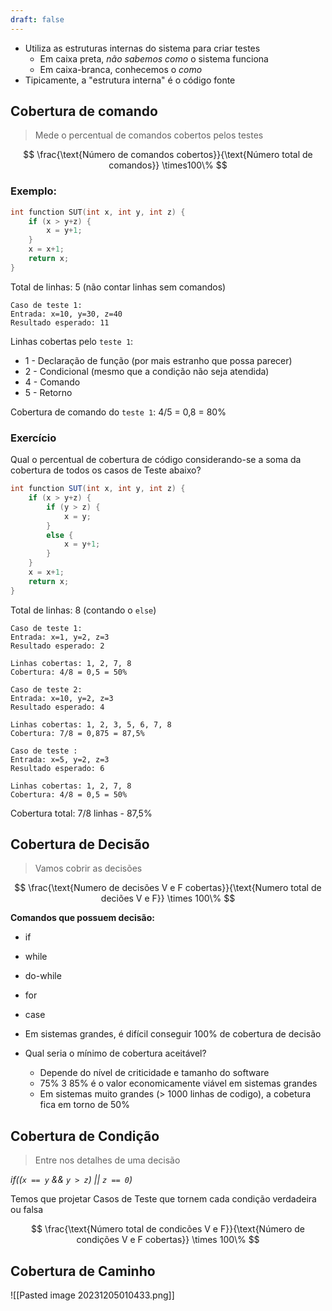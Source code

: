 ```yaml
---
draft: false
---
```



- Utiliza as estruturas internas do sistema para criar testes
	- Em caixa preta, *não sabemos como* o sistema funciona
	- Em caixa-branca, conhecemos o *como*
- Tipicamente, a "estrutura interna" é o código fonte

## Cobertura de comando
> Mede o percentual de comandos cobertos pelos testes

$$
\frac{\text{Número de comandos cobertos}}{\text{Número total de comandos}} \times100\%
$$

### Exemplo:

```C
int function SUT(int x, int y, int z) {
	if (x > y+z) {
		x = y+1;
	}
	x = x+1;
	return x;
}
```
Total de linhas: 5 (não contar linhas sem comandos)

```
Caso de teste 1:
Entrada: x=10, y=30, z=40
Resultado esperado: 11
```

Linhas cobertas pelo `teste 1`: 
- 1 - Declaração de função (por mais estranho que possa parecer)
- 2 - Condicional (mesmo que a condição não seja atendida)
- 4 - Comando
- 5 - Retorno

Cobertura de comando do `teste 1`: 4/5 = 0,8 = 80% 

### Exercício

Qual o percentual de cobertura de código considerando-se a soma da cobertura de todos os casos de Teste abaixo?

```java {1, 2, 3, 4, 7, 10, 11}
int function SUT(int x, int y, int z) {
	if (x > y+z) {
		if (y > z) {
			x = y;
		}
		else {
			x = y+1;
		}
	}
	x = x+1;
	return x;
}
```

Total de linhas: 8 (contando o `else`)

```
Caso de teste 1:
Entrada: x=1, y=2, z=3
Resultado esperado: 2

Linhas cobertas: 1, 2, 7, 8
Cobertura: 4/8 = 0,5 = 50%
```

```
Caso de teste 2:
Entrada: x=10, y=2, z=3
Resultado esperado: 4 

Linhas cobertas: 1, 2, 3, 5, 6, 7, 8
Cobertura: 7/8 = 0,875 = 87,5%
```

```
Caso de teste :
Entrada: x=5, y=2, z=3
Resultado esperado: 6

Linhas cobertas: 1, 2, 7, 8
Cobertura: 4/8 = 0,5 = 50%
```


Cobertura total: 7/8 linhas -  87,5%

## Cobertura de Decisão

> Vamos cobrir as decisões

$$
\frac{\text{Numero de decisões V e F cobertas}}{\text{Numero total de deciões V e F}} \times 100\%
$$

**Comandos que possuem decisão:**
- if
- while
- do-while
- for
- case

- Em sistemas grandes, é difícil conseguir 100% de cobertura de decisão
- Qual seria o mínimo de cobertura aceitável?
	- Depende do nível de criticidade e tamanho do software
	- 75% 3 85% é o valor economicamente viável em sistemas grandes
	- Em sistemas muito grandes (> 1000 linhas de codigo), a cobetura fica em torno de 50%

## Cobertura de Condição

> Entre nos detalhes de uma decisão

*if((`x == y` && `y > z`) || `z == 0`)*

Temos que projetar Casos de Teste que tornem cada condição verdadeira ou falsa

$$
\frac{\text{Número total de condicões V e F}}{\text{Número de condições V e F cobertas}} \times 100\%
$$

## Cobertura de Caminho

![[Pasted image 20231205010433.png]]

